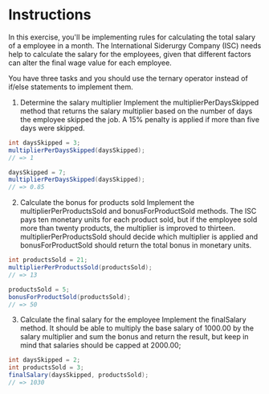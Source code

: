 # Instructions
In this exercise, you'll be implementing rules for calculating the total salary of a employee in a month. The International Siderurgy Company (ISC) needs help to calculate the salary for the employees, given that different factors can alter the final wage value for each employee.

You have three tasks and you should use the ternary operator instead of if/else statements to implement them.

1. Determine the salary multiplier
Implement the multiplierPerDaysSkipped method that returns the salary multiplier based on the number of days the employee skipped the job. A 15% penalty is applied if more than five days were skipped.
```java
int daysSkipped = 3;
multiplierPerDaysSkipped(daysSkipped);
// => 1

daysSkipped = 7;
multiplierPerDaysSkipped(daysSkipped);
// => 0.85
```
2. Calculate the bonus for products sold
Implement the multiplierPerProductsSold and bonusForProductSold methods. The ISC pays ten monetary units for each product sold, but if the employee sold more than twenty products, the multiplier is improved to thirteen. multiplierPerProductsSold should decide which multiplier is applied and bonusForProductSold should return the total bonus in monetary units.
```java
int productsSold = 21;
multiplierPerProductsSold(productsSold);
// => 13

productsSold = 5;
bonusForProductSold(productsSold);
// => 50
```
3. Calculate the final salary for the employee
Implement the finalSalary method. It should be able to multiply the base salary of 1000.00 by the salary multiplier and sum the bonus and return the result, but keep in mind that salaries should be capped at 2000.00;
```java
int daysSkipped = 2;
int productsSold = 3;
finalSalary(daysSkipped, productsSold);
// => 1030
```
